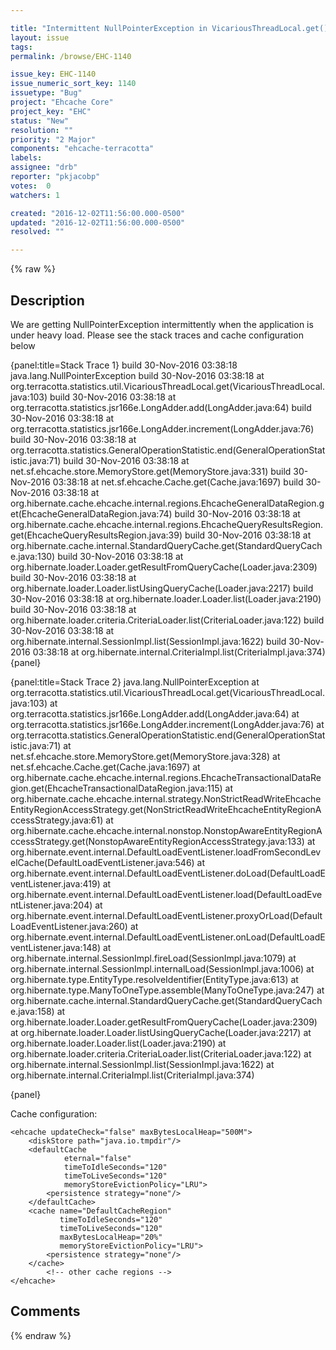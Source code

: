 ```yaml
---

title: "Intermittent NullPointerException in VicariousThreadLocal.get()"
layout: issue
tags: 
permalink: /browse/EHC-1140

issue_key: EHC-1140
issue_numeric_sort_key: 1140
issuetype: "Bug"
project: "Ehcache Core"
project_key: "EHC"
status: "New"
resolution: ""
priority: "2 Major"
components: "ehcache-terracotta"
labels: 
assignee: "drb"
reporter: "pkjacobp"
votes:  0
watchers: 1

created: "2016-12-02T11:56:00.000-0500"
updated: "2016-12-02T11:56:00.000-0500"
resolved: ""

---
```




{% raw %}



## Description

<div markdown="1" class="description">

We are getting NullPointerException intermittently when the application is under heavy load. Please see the stack traces and cache configuration  below

\{panel:title=Stack Trace 1\}
build	30-Nov-2016 03:38:18	java.lang.NullPointerException
build	30-Nov-2016 03:38:18		at org.terracotta.statistics.util.VicariousThreadLocal.get(VicariousThreadLocal.java:103)
build	30-Nov-2016 03:38:18		at org.terracotta.statistics.jsr166e.LongAdder.add(LongAdder.java:64)
build	30-Nov-2016 03:38:18		at org.terracotta.statistics.jsr166e.LongAdder.increment(LongAdder.java:76)
build	30-Nov-2016 03:38:18		at org.terracotta.statistics.GeneralOperationStatistic.end(GeneralOperationStatistic.java:71)
build	30-Nov-2016 03:38:18		at net.sf.ehcache.store.MemoryStore.get(MemoryStore.java:331)
build	30-Nov-2016 03:38:18		at net.sf.ehcache.Cache.get(Cache.java:1697)
build	30-Nov-2016 03:38:18		at org.hibernate.cache.ehcache.internal.regions.EhcacheGeneralDataRegion.get(EhcacheGeneralDataRegion.java:74)
build	30-Nov-2016 03:38:18		at org.hibernate.cache.ehcache.internal.regions.EhcacheQueryResultsRegion.get(EhcacheQueryResultsRegion.java:39)
build	30-Nov-2016 03:38:18		at org.hibernate.cache.internal.StandardQueryCache.get(StandardQueryCache.java:130)
build	30-Nov-2016 03:38:18		at org.hibernate.loader.Loader.getResultFromQueryCache(Loader.java:2309)
build	30-Nov-2016 03:38:18		at org.hibernate.loader.Loader.listUsingQueryCache(Loader.java:2217)
build	30-Nov-2016 03:38:18		at org.hibernate.loader.Loader.list(Loader.java:2190)
build	30-Nov-2016 03:38:18		at org.hibernate.loader.criteria.CriteriaLoader.list(CriteriaLoader.java:122)
build	30-Nov-2016 03:38:18		at org.hibernate.internal.SessionImpl.list(SessionImpl.java:1622)
build	30-Nov-2016 03:38:18		at org.hibernate.internal.CriteriaImpl.list(CriteriaImpl.java:374)
\{panel\}

\{panel:title=Stack Trace 2\}
java.lang.NullPointerException
	at org.terracotta.statistics.util.VicariousThreadLocal.get(VicariousThreadLocal.java:103)
	at org.terracotta.statistics.jsr166e.LongAdder.add(LongAdder.java:64)
	at org.terracotta.statistics.jsr166e.LongAdder.increment(LongAdder.java:76)
	at org.terracotta.statistics.GeneralOperationStatistic.end(GeneralOperationStatistic.java:71)
	at net.sf.ehcache.store.MemoryStore.get(MemoryStore.java:328)
	at net.sf.ehcache.Cache.get(Cache.java:1697)
	at org.hibernate.cache.ehcache.internal.regions.EhcacheTransactionalDataRegion.get(EhcacheTransactionalDataRegion.java:115)
	at org.hibernate.cache.ehcache.internal.strategy.NonStrictReadWriteEhcacheEntityRegionAccessStrategy.get(NonStrictReadWriteEhcacheEntityRegionAccessStrategy.java:61)
	at org.hibernate.cache.ehcache.internal.nonstop.NonstopAwareEntityRegionAccessStrategy.get(NonstopAwareEntityRegionAccessStrategy.java:133)
	at org.hibernate.event.internal.DefaultLoadEventListener.loadFromSecondLevelCache(DefaultLoadEventListener.java:546)
	at org.hibernate.event.internal.DefaultLoadEventListener.doLoad(DefaultLoadEventListener.java:419)
	at org.hibernate.event.internal.DefaultLoadEventListener.load(DefaultLoadEventListener.java:204)
	at org.hibernate.event.internal.DefaultLoadEventListener.proxyOrLoad(DefaultLoadEventListener.java:260)
	at org.hibernate.event.internal.DefaultLoadEventListener.onLoad(DefaultLoadEventListener.java:148)
	at org.hibernate.internal.SessionImpl.fireLoad(SessionImpl.java:1079)
	at org.hibernate.internal.SessionImpl.internalLoad(SessionImpl.java:1006)
	at org.hibernate.type.EntityType.resolveIdentifier(EntityType.java:613)
	at org.hibernate.type.ManyToOneType.assemble(ManyToOneType.java:247)
	at org.hibernate.cache.internal.StandardQueryCache.get(StandardQueryCache.java:158)
	at org.hibernate.loader.Loader.getResultFromQueryCache(Loader.java:2309)
	at org.hibernate.loader.Loader.listUsingQueryCache(Loader.java:2217)
	at org.hibernate.loader.Loader.list(Loader.java:2190)
	at org.hibernate.loader.criteria.CriteriaLoader.list(CriteriaLoader.java:122)
	at org.hibernate.internal.SessionImpl.list(SessionImpl.java:1622)
	at org.hibernate.internal.CriteriaImpl.list(CriteriaImpl.java:374)

\{panel\}

Cache configuration:

```
<ehcache updateCheck="false" maxBytesLocalHeap="500M">
	<diskStore path="java.io.tmpdir"/>
	<defaultCache
			eternal="false"
			timeToIdleSeconds="120"
			timeToLiveSeconds="120"
			memoryStoreEvictionPolicy="LRU">
		<persistence strategy="none"/>
	</defaultCache>
	<cache name="DefaultCacheRegion"
		   timeToIdleSeconds="120"
		   timeToLiveSeconds="120"
		   maxBytesLocalHeap="20%"
		   memoryStoreEvictionPolicy="LRU">
		<persistence strategy="none"/>
	</cache>
        <!-- other cache regions -->
</ehcache>
```


</div>

## Comments



{% endraw %}
